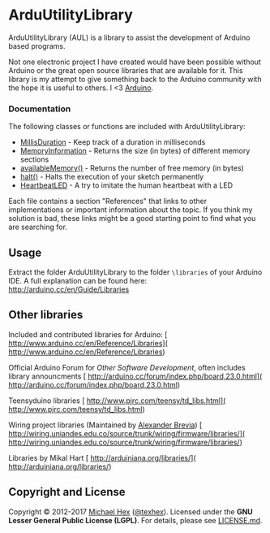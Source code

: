 # ArduUtilityLibrary

ArduUtilityLibrary (AUL) is a library to assist the development of Arduino based programs. 

Not one electronic project I have created would have been possible without Arduino or the great open source libraries that are available for it. This library is my attempt to give something back to the Arduino community with the hope it is useful to others.  I <3 [Arduino](http://www.arduino.cc).


### Documentation
The following classes or functions are included with ArduUtilityLibrary:

- [MillisDuration](docs/MillisDuration.md) - Keep track of a duration in milliseconds
- [MemoryInformation](docs/MemoryInformation.md) - Returns the size (in bytes) of different memory sections
- [availableMemory()](docs/AvailableMemory.md) - Returns the number of free memory (in bytes) 
- [halt()](docs/halt.md) - Halts the execution of your sketch permanently
- [HeartbeatLED](docs/HeartbeatLED.md) - A try to imitate the human heartbeat with a LED

Each file contains a section "References" that links to other implementations or important information about the topic. If you think my solution is bad, these links might be a good starting point to find what you are searching for.

## Usage ##

Extract the folder ArduUtilityLibrary to the folder ``\libraries`` of your Arduino IDE. A full explanation can be found here: http://arduino.cc/en/Guide/Libraries


## Other libraries ##

Included and contributed libraries for Arduino:
[ http://www.arduino.cc/en/Reference/Libraries]( http://www.arduino.cc/en/Reference/Libraries)

Official Arduino Forum for _Other Software Development_, often includes library announcments
[ http://arduino.cc/forum/index.php/board,23.0.html]( http://arduino.cc/forum/index.php/board,23.0.html)

Teensyduino libraries
[ http://www.pjrc.com/teensy/td_libs.html]( http://www.pjrc.com/teensy/td_libs.html)

Wiring project libraries (Maintained by [Alexander Brevia](http://www.alexanderbrevig.com/projects.php#wiring))
[ http://wiring.uniandes.edu.co/source/trunk/wiring/firmware/libraries/]( http://wiring.uniandes.edu.co/source/trunk/wiring/firmware/libraries/)

Libraries by Mikal Hart
[ http://arduiniana.org/libraries/]( http://arduiniana.org/libraries/)


## Copyright and License ##

Copyright © 2012-2017 [Michael Hex](http://www.texhex.info/) ([@texhex](https://github.com/texhex/)). Licensed under the **GNU Lesser General Public License (LGPL)**. For details, please see [LICENSE.md](https://github.com/texhex/ArduUtilityLibrary/blob/master/licenses/LICENSE.txt).

